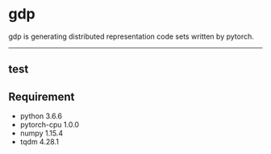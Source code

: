 # gdp

gdp is generating distributed representation code sets written by pytorch.

---
## test

## Requirement
- python 3.6.6
- pytorch-cpu 1.0.0
- numpy 1.15.4
- tqdm 4.28.1